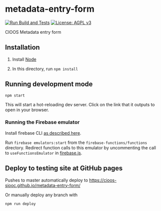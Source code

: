 # metadata-entry-form

[![Run Build and Tests](https://github.com/cioos-siooc/metadata-entry-form/actions/workflows/run-build-tests.yaml/badge.svg)](https://github.com/cioos-siooc/metadata-entry-form/actions/workflows/run-build-tests.yaml)
[![License: AGPL v3](https://img.shields.io/badge/License-AGPL_v3-blue.svg)](https://www.gnu.org/licenses/agpl-3.0)

CIOOS Metadata entry form

## Installation

1. Install [Node](https://nodejs.org/en/download/)

2. In this directory, run `npm install`

## Running development mode

`npm start`

This will start a hot-reloading dev server. Click on the link that it outputs to open in your browser.

### Running the Firebase emulator

Install firebase CLI [as described here](https://firebase.google.com/docs/emulator-suite/install_and_configure).

Run `firebase emulators:start` from the `firebase-functions/functions` directory.
Redirect function calls to this emulator by uncommenting the call to `useFunctionsEmulator` in [firebase.js](firebase.js).

## Deploy to testing site at GitHub pages

Pushes to master automatically deploy to <https://cioos-siooc.github.io/metadata-entry-form/>

Or manually deploy any branch with

`npm run deploy`
